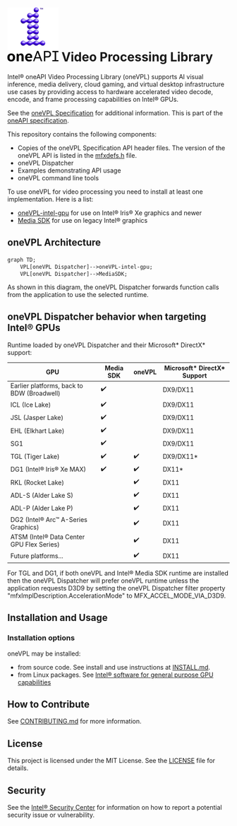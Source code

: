 # ![oneAPI](doc/images/oneapi-logo.png "oneAPI") Video Processing Library

Intel® oneAPI Video Processing Library (oneVPL) supports AI visual inference, media delivery, 
cloud gaming, and virtual desktop infrastructure use cases by providing access to hardware 
accelerated video decode, encode, and frame processing capabilities on Intel® GPUs.  

See the [oneVPL Specification](https://spec.oneapi.io/versions/latest/elements/oneVPL/source/index.html) for additional information. This is part of the [oneAPI specification](https://www.oneapi.io/spec/).

This repository contains the following components:

- Copies of the oneVPL Specification API header files. The version of the oneVPL API is listed in the
[mfxdefs.h](./api/vpl/mfxdefs.h) file.
- oneVPL Dispatcher
- Examples demonstrating API usage
- oneVPL command line tools

To use oneVPL for video processing you need to install at least one implementation. Here is a list:

- [oneVPL-intel-gpu](https://github.com/oneapi-src/oneVPL-intel-gpu) for use on Intel® Iris® Xe graphics and newer
- [Media SDK](https://github.com/Intel-Media-SDK/MediaSDK) for use on legacy Intel® graphics

## oneVPL Architecture
```mermaid
graph TD;
    VPL[oneVPL Dispatcher]-->oneVPL-intel-gpu;
    VPL[oneVPL Dispatcher]-->MediaSDK;
```

As shown in this diagram, the oneVPL Dispatcher forwards function calls from the application to use the selected runtime.

## oneVPL Dispatcher behavior when targeting Intel® GPUs
Runtime loaded by oneVPL Dispatcher and their Microsoft* DirectX* support:


| GPU                                        | Media SDK        | oneVPL           | Microsoft* DirectX* Support |
|--------------------------------------------|------------------|------------------|-----------------------------|
| Earlier platforms, back to BDW (Broadwell) |:heavy_check_mark:|                  | DX9/DX11                    |
| ICL (Ice Lake)                             |:heavy_check_mark:|                  | DX9/DX11                    |
| JSL (Jasper Lake)                          |:heavy_check_mark:|                  | DX9/DX11                    |
| EHL (Elkhart Lake)                         |:heavy_check_mark:|                  | DX9/DX11                    |
| SG1                                        |:heavy_check_mark:|                  | DX9/DX11                    |
| TGL (Tiger Lake)                           |:heavy_check_mark:|:heavy_check_mark:| DX9/DX11*                   |
| DG1 (Intel® Iris® Xe MAX)                         |:heavy_check_mark:|:heavy_check_mark:| DX11*                       |
| RKL (Rocket Lake)                          |                  |:heavy_check_mark:| DX11                        |
| ADL-S (Alder Lake S)                       |                  |:heavy_check_mark:| DX11                        |
| ADL-P (Alder Lake P)                       |                  |:heavy_check_mark:| DX11                        |
| DG2 (Intel® Arc™ A-Series Graphics)        |                  |:heavy_check_mark:| DX11                        |
| ATSM (Intel® Data Center GPU Flex Series)  |                  |:heavy_check_mark:| DX11                        |
| Future platforms...                        |                  |:heavy_check_mark:| DX11                        |

For TGL and DG1, if both oneVPL and Intel® Media SDK runtime are installed then the oneVPL Dispatcher will prefer oneVPL runtime unless the application requests D3D9 by setting the oneVPL Dispatcher filter property "mfxImplDescription.AccelerationMode" to MFX_ACCEL_MODE_VIA_D3D9.

## Installation and Usage

### Installation options

oneVPL may be installed:

- from source code.  See install and use instructions at [INSTALL.md](INSTALL.md).
- from Linux packages.  See [Intel® software for general purpose GPU capabilities](https://dgpu-docs.intel.com/)


## How to Contribute

See [CONTRIBUTING.md](CONTRIBUTING.md) for more information.

## License

This project is licensed under the MIT License. See the [LICENSE](LICENSE) file
for details.

## Security

See the [Intel® Security Center](https://www.intel.com/content/www/us/en/security-center/default.html) for information on how to report a potential
security issue or vulnerability.
